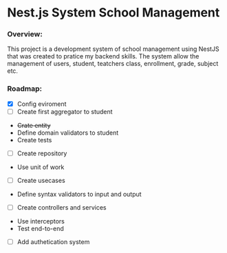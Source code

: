 # Nest.js System School Management

### Overview:
This project is a development system of school management using NestJS that was created to pratice my backend skills. The system allow the management of users, student, teatchers class, enrollment, grade, subject etc. 

### Roadmap:


 - [x] Config eviroment
 - [ ] Create first aggregator to student
 - <s>Crate entity</s>
 - Define domain validators to student
 - Create tests
 - [ ] Create repository
 - Use unit of work
 - [ ] Create usecases
 - Define syntax validators to input and output
 - [ ] Create controllers and services
 - Use interceptors
 - Test end-to-end
 - [ ] Add authetication system
